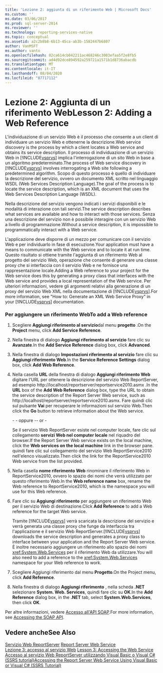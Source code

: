 ```yaml
---
title: 'Lezione 2: aggiunta di un riferimento Web | Microsoft Docs'
ms.custom: ''
ms.date: 03/06/2017
ms.prod: sql-server-2014
ms.reviewer: ''
ms.technology: reporting-services-native
ms.topic: conceptual
ms.assetid: a2c2b8b8-6b13-45ca-ab3b-1582447b6807
author: VanMSFT
ms.author: vanto
ms.openlocfilehash: 02ca614cb042211ac468246c3003efaa5f2e8fb5
ms.sourcegitcommit: ad4d92dce894592a259721a1571b1d8736abacdb
ms.translationtype: MT
ms.contentlocale: it-IT
ms.lasthandoff: 08/04/2020
ms.locfileid: "87717112"
---
```

# <a name="lesson-2-adding-a-web-reference"></a><span data-ttu-id="bd1e1-102">Lezione 2: Aggiunta di un riferimento Web</span><span class="sxs-lookup"><span data-stu-id="bd1e1-102">Lesson 2: Adding a Web Reference</span></span>
  <span data-ttu-id="bd1e1-103">L'individuazione di un servizio Web è il processo che consente a un client di individuare un servizio Web e ottenerne la descrizione.</span><span class="sxs-lookup"><span data-stu-id="bd1e1-103">Web service discovery is the process by which a client locates a Web service and obtains its service description.</span></span> <span data-ttu-id="bd1e1-104">Il processo di individuazione di un servizio Web in [!INCLUDE[vsprvs](../includes/vsprvs-md.md)] implica l'interrogazione di un sito Web in base a un algoritmo predeterminato.</span><span class="sxs-lookup"><span data-stu-id="bd1e1-104">The process of Web service discovery in [!INCLUDE[vsprvs](../includes/vsprvs-md.md)] involves interrogating a Web site following a predetermined algorithm.</span></span> <span data-ttu-id="bd1e1-105">Scopo di questo processo è quello di individuare la descrizione del servizio, ovvero un documento XML scritto nel linguaggio WSDL (Web Services Description Language).</span><span class="sxs-lookup"><span data-stu-id="bd1e1-105">The goal of the process is to locate the service description, which is an XML document that uses the Web Services Description Language (WSDL).</span></span>  
  
 <span data-ttu-id="bd1e1-106">Nella descrizione del servizio vengono indicati i servizi disponibili e le modalità di interazione con tali servizi.</span><span class="sxs-lookup"><span data-stu-id="bd1e1-106">The service description describes what services are available and how to interact with those services.</span></span> <span data-ttu-id="bd1e1-107">Senza una descrizione del servizio non è possibile interagire con un servizio Web a livello di programmazione.</span><span class="sxs-lookup"><span data-stu-id="bd1e1-107">Without a service description, it is impossible to programmatically interact with a Web service.</span></span>  
  
 <span data-ttu-id="bd1e1-108">L'applicazione deve disporre di un mezzo per comunicare con il servizio Web e per individuarlo in fase di esecuzione.</span><span class="sxs-lookup"><span data-stu-id="bd1e1-108">Your application must have a means to communicate with the Web service and to locate it at run time.</span></span> <span data-ttu-id="bd1e1-109">Questo risultato si ottiene tramite l'aggiunta di un riferimento Web al progetto del servizio Web, operazione che consente di generare una classe proxy che si interfaccia con il servizio Web e ne fornisce una rappresentazione locale.</span><span class="sxs-lookup"><span data-stu-id="bd1e1-109">Adding a Web reference to your project for the Web service does this by generating a proxy class that interfaces with the Web service and provides a local representation of the Web service.</span></span> <span data-ttu-id="bd1e1-110">Per ulteriori informazioni, vedere gli argomenti relativi alla generazione di un proxy del servizio Web XML nella documentazione di [!INCLUDE[vsprvs](../includes/vsprvs-md.md)].</span><span class="sxs-lookup"><span data-stu-id="bd1e1-110">For more information, see "How to: Generate an XML Web Service Proxy" in your [!INCLUDE[vsprvs](../includes/vsprvs-md.md)] documentation.</span></span>  
  
### <a name="to-add-a-web-reference"></a><span data-ttu-id="bd1e1-111">Per aggiungere un riferimento Web</span><span class="sxs-lookup"><span data-stu-id="bd1e1-111">To add a Web reference</span></span>  
  
1.  <span data-ttu-id="bd1e1-112">Scegliere **Aggiungi riferimento al servizio**dal menu **progetto** .</span><span class="sxs-lookup"><span data-stu-id="bd1e1-112">On the **Project** menu, click **Add Service Reference**.</span></span>  
  
2.  <span data-ttu-id="bd1e1-113">Nella finestra di dialogo **Aggiungi riferimento al servizio** fare clic su **Avanzate**.</span><span class="sxs-lookup"><span data-stu-id="bd1e1-113">In the **Add Service Reference** dialog box, click **Advanced**.</span></span>  
  
3.  <span data-ttu-id="bd1e1-114">Nella finestra di dialogo **Impostazioni riferimento al servizio** fare clic su **Aggiungi riferimento Web**.</span><span class="sxs-lookup"><span data-stu-id="bd1e1-114">In the **Service Reference Settings** dialog box, click **Add Web Reference**.</span></span>  
  
4.  <span data-ttu-id="bd1e1-115">Nella casella **URL** della finestra di dialogo **Aggiungi riferimento Web** digitare l'URL per ottenere la descrizione del servizio Web ReportServer, ad esempio http://localhost/reportserver/reportservice2010.asmx .</span><span class="sxs-lookup"><span data-stu-id="bd1e1-115">In the **URL** box of the **Add Web Reference** dialog box, type the URL to obtain the service description of the Report Server Web service, such as http://localhost/reportserver/reportservice2010.asmx.</span></span> <span data-ttu-id="bd1e1-116">Fare quindi clic sul pulsante **Vai** per recuperare le informazioni sul servizio Web.</span><span class="sxs-lookup"><span data-stu-id="bd1e1-116">Then click the **Go** button to retrieve information about the Web service.</span></span>  
  
     <span data-ttu-id="bd1e1-117">\- - oppure -</span><span class="sxs-lookup"><span data-stu-id="bd1e1-117">\- or -</span></span>  
  
     <span data-ttu-id="bd1e1-118">Se il servizio Web ReportServer esiste nel computer locale, fare clic sul collegamento **servizi Web nel computer locale** nel riquadro del browser.</span><span class="sxs-lookup"><span data-stu-id="bd1e1-118">If the Report Server Web service exists on the local machine, click the **Web services on the local machine** link in the browser pane.</span></span> <span data-ttu-id="bd1e1-119">quindi fare clic sul collegamento del servizio Web ReportService2010 nell'elenco visualizzato.</span><span class="sxs-lookup"><span data-stu-id="bd1e1-119">Then click the link for the ReportService2010 Web service from the list provided.</span></span>  
  
5.  <span data-ttu-id="bd1e1-120">Nella casella **nome riferimento Web** rinominare il riferimento Web in ReportService2010, ovvero lo spazio dei nomi che verrà utilizzato per questo riferimento Web.</span><span class="sxs-lookup"><span data-stu-id="bd1e1-120">In the **Web reference name** box, rename the Web reference to ReportService2010, which is the namespace you will use for this Web reference.</span></span>  
  
6.  <span data-ttu-id="bd1e1-121">Fare clic su **Aggiungi riferimento** per aggiungere un riferimento Web per il servizio Web di destinazione.</span><span class="sxs-lookup"><span data-stu-id="bd1e1-121">Click **Add Reference** to add a Web reference for the target Web service.</span></span>  
  
     <span data-ttu-id="bd1e1-122">Tramite [!INCLUDE[vsprvs](../includes/vsprvs-md.md)] verrà scaricata la descrizione del servizio e verrà generata una classe proxy che funge da interfaccia tra l'applicazione e il servizio Web ReportServer.</span><span class="sxs-lookup"><span data-stu-id="bd1e1-122">[!INCLUDE[vsprvs](../includes/vsprvs-md.md)] downloads the service description and generates a proxy class to interface between your application and the Report Server Web service.</span></span> <span data-ttu-id="bd1e1-123">È inoltre necessario aggiungere un riferimento allo spazio dei nomi <xref:System.Web.Services> per il riferimento Web da utilizzare.</span><span class="sxs-lookup"><span data-stu-id="bd1e1-123">You will also need to add a reference to the <xref:System.Web.Services> namespace for your Web reference to work.</span></span>  
  
7.  <span data-ttu-id="bd1e1-124">Scegliere Aggiungi riferimento dal menu **Progetto**.</span><span class="sxs-lookup"><span data-stu-id="bd1e1-124">On the Project menu, click **Add Reference**.</span></span>  
  
8.  <span data-ttu-id="bd1e1-125">Nella finestra di dialogo **Aggiungi riferimento** , nella scheda **.NET** selezionare **System. Web. Services**, quindi fare clic su **OK**.</span><span class="sxs-lookup"><span data-stu-id="bd1e1-125">In the **Add Reference** dialog box, in the **.NET** tab, select **System.Web.Services**, then click **OK**.</span></span>  
  
 <span data-ttu-id="bd1e1-126">Per altre informazioni, vedere [Accesso all'API SOAP](../reporting-services/report-server-web-service/accessing-the-soap-api.md).</span><span class="sxs-lookup"><span data-stu-id="bd1e1-126">For more information, see [Accessing the SOAP API](../reporting-services/report-server-web-service/accessing-the-soap-api.md).</span></span>  
  
## <a name="see-also"></a><span data-ttu-id="bd1e1-127">Vedere anche</span><span class="sxs-lookup"><span data-stu-id="bd1e1-127">See Also</span></span>  
 <span data-ttu-id="bd1e1-128">[Servizio Web ReportServer](../reporting-services/report-server-web-service/report-server-web-service.md) </span><span class="sxs-lookup"><span data-stu-id="bd1e1-128">[Report Server Web Service](../reporting-services/report-server-web-service/report-server-web-service.md) </span></span>  
 <span data-ttu-id="bd1e1-129">[Lezione 3: accesso al servizio Web](../../2014/tutorials/lesson-3-accessing-the-web-service.md) </span><span class="sxs-lookup"><span data-stu-id="bd1e1-129">[Lesson 3: Accessing the Web Service](../../2014/tutorials/lesson-3-accessing-the-web-service.md) </span></span>  
 [<span data-ttu-id="bd1e1-130">Accesso al servizio Web ReportServer utilizzando Visual Basic o Visual C&#35; &#40;SSRS tutorial&#41;</span><span class="sxs-lookup"><span data-stu-id="bd1e1-130">Accessing the Report Server Web Service Using Visual Basic or Visual C&#35; &#40;SSRS Tutorial&#41;</span></span>](../../2014/tutorials/access-report-server-web-service-vb-vcsharp-ssrs-tutorial.md)  
  
  
